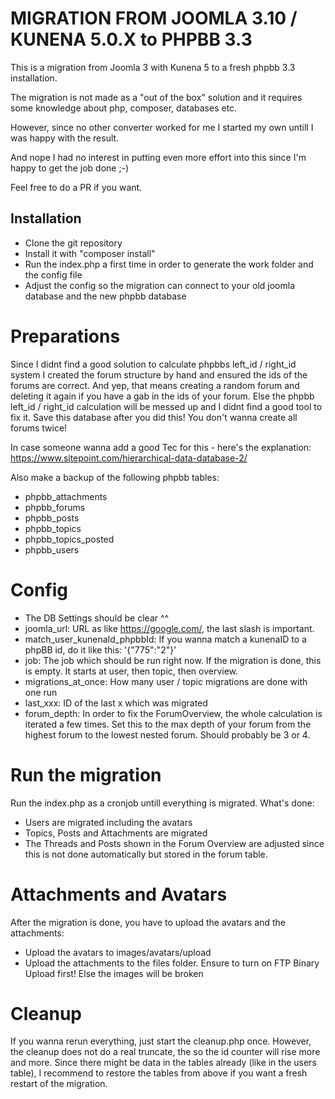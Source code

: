 # MIGRATION FROM JOOMLA 3.10 / KUNENA 5.0.X to PHPBB 3.3

This is a migration from Joomla 3 with Kunena 5 to a fresh phpbb 3.3 installation. 

The migration is not made as a "out of the box" solution and it requires some knowledge about php, composer, databases etc. 

However, since no other converter worked for me I started my own untill I was happy with the result. 

And nope I had no interest in putting even more effort into this since I'm happy to get the job done ;-)

Feel free to do a PR if you want.

## Installation
- Clone the git repository
- Install it with "composer install"
- Run the index.php a first time in order to generate the work folder and the config file
- Adjust the config so the migration can connect to your old joomla database and the new phpbb database

# Preparations
Since I didnt find a good solution to calculate phpbbs left_id / right_id system I created the forum structure 
by hand and ensured the ids of the forums are correct. And yep, that means creating a random forum and deleting 
it again if you have a gab in the ids of your forum. Else the phpbb left_id / right_id calculation will be messed
up and I didnt find a good tool to fix it. Save this database after you did this! You don't wanna create all forums
twice!

In case someone wanna add a good Tec for this - here's the explanation: 
https://www.sitepoint.com/hierarchical-data-database-2/

Also make a backup of the following phpbb tables:
- phpbb_attachments
- phpbb_forums
- phpbb_posts
- phpbb_topics
- phpbb_topics_posted
- phpbb_users

# Config
- The DB Settings should be clear ^^
- joomla_url: URL as like https://google.com/, the last slash is important.
- match_user_kunenaId_phpbbId: If you wanna match a kunenaID to a phpBB id, do it like this: '{"775":"2"}'
- job: The job which should be run right now. If the migration is done, this is empty. It starts at user, then topic, then overview.
- migrations_at_once: How many user / topic migrations are done with one run
- last_xxx: ID of the last x which was migrated
- forum_depth: In order to fix the ForumOverview, the whole calculation is iterated a few times. Set this to the max depth of your forum from the highest forum to the lowest nested forum. Should probably be 3 or 4.

# Run the migration
Run the index.php as a cronjob untill everything is migrated. What's done: 
- Users are migrated including the avatars
- Topics, Posts and Attachments are migrated
- The Threads and Posts shown in the Forum Overview are adjusted since this is not done automatically but stored in the forum table.

# Attachments and Avatars
After the migration is done, you have to upload the avatars and the attachments:
- Upload the avatars to images/avatars/upload
- Upload the attachments to the files folder. Ensure to turn on FTP Binary Upload first! Else the images will be broken

# Cleanup
If you wanna rerun everything, just start the cleanup.php once. However, the cleanup does not do a real truncate, the so the id counter
will rise more and more. Since there might be data in the tables already (like in the users table), I recommend to restore the 
tables from above if you want a fresh restart of the migration.
